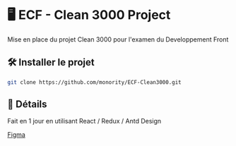 # 🖥 ECF - Clean 3000 Project

 Mise en place du projet Clean 3000 pour l'examen du Developpement Front

## 🛠️ Installer le projet

```bash
git clone https://github.com/monority/ECF-Clean3000.git
```

## 🧾 Détails

Fait en 1 jour en utilisant React / Redux / Antd Design

[Figma](https://www.figma.com/file/OYWt3ukYMc5CImo4zxBZ6s/DWWM---ECF-FRONT?type=design&node-id=0%3A1&t=BiMHlyINMClMllZF-1)
